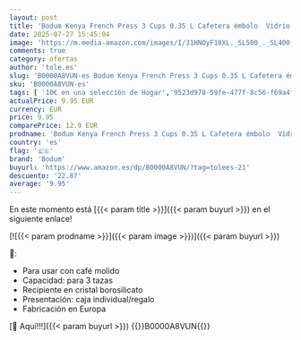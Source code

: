 ```yaml
---
layout: post
title: 'Bodum Kenya French Press 3 Cups 0.35 L Cafetera émbolo  Vidrio  plástico  Acero  Negro  Inches'
date: 2025-07-27 15:45:04
image: 'https://m.media-amazon.com/images/I/31HNOyF18XL._SL500_._SL400_.jpg'
comments: true
category: ofertas
author: 'tole.es'
slug: 'B0000A8VUN-es Bodum Kenya French Press 3 Cups 0.35 L Cafetera émbolo...'
sku: 'B0000A8VUN-es'
tags: [ '10€ en una selección de Hogar','9523d978-59fe-477f-8c56-f69a4f1f65a6_0','9523d978-59fe-477f-8c56-f69a4f1f65a6_3301','9523d978-59fe-477f-8c56-f69a4f1f65a6_3501','9523d978-59fe-477f-8c56-f69a4f1f65a6_5601','Arborist Merchandising Root','Cafeteras de émbolo','Hogar y cocina','Los favoritos de nuestros clientes Social: Hogar y cocina','Los favoritos de nuestros clientes: Hogar y cocina','Self Service','Special Features Stores','Utensilios para café y té','bodum','cafetera','🇪🇸', ]
actualPrice: 9.95 EUR
currency: EUR
price: 9.95
comparePrice: 12.9 EUR
prodname: 'Bodum Kenya French Press 3 Cups 0.35 L Cafetera émbolo  Vidrio  plástico  Acero  Negro  Inches'
country: 'es'
flag: '🇪🇸'
brand: 'Bodum'
buyurl: 'https://www.amazon.es/dp/B0000A8VUN/?tag=tolees-21'
descuento: '22.87'
average: '9.95'
---
```


En este momento está [{{< param title >}}]({{< param buyurl >}}) en el siguiente enlace!

[![{{< param prodname >}}]({{< param image >}})]({{< param buyurl >}})

🔎:

- Para usar con café molido
- Capacidad: para 3 tazas
- Recipiente en cristal borosilicato
- Presentación: caja individual/regalo
- Fabricación en Europa

[🛒 Aquí!!!]({{< param buyurl >}})
{{<world>}}B0000A8VUN{{</world>}}
